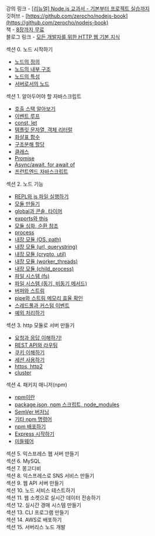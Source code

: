 강의 링크 - [\[리뉴얼\] Node.js 교과서 - 기본부터 프로젝트 실습까지
](https://www.inflearn.com/course/%EB%85%B8%EB%93%9C-%EA%B5%90%EA%B3%BC%EC%84%9C#)  
깃허브 - [https://github.com/zerocho/nodejs-book](https://github.com/zerocho/nodejs-book)  
책 - [8장까지 무료](https://thebook.io/080229/)  
블로그 링크 - [모든 개발자를 위한 HTTP 웹 기본 지식](https://prunier.tistory.com/category/%EC%B1%85%2C%20%EA%B0%95%EC%9D%98%20%EC%A0%95%EB%A6%AC/NodeJS%20-%20Node.js%20%EA%B5%90%EA%B3%BC%EC%84%9C%20-%20%EA%B8%B0%EB%B3%B8%EB%B6%80%ED%84%B0%20%ED%94%84%EB%A1%9C%EC%A0%9D%ED%8A%B8%20%EC%8B%A4%EC%8A%B5%EA%B9%8C%EC%A7%80)  


섹션 0. 노드 시작하기  
- [노드의 정의](https://prunier.tistory.com/118)  
- [노드의 내부 구조](https://prunier.tistory.com/120)  
- [노드의 특성](https://prunier.tistory.com/121)  
- [서버로서의 노드](https://prunier.tistory.com/122)  
  
섹션 1. 알아두어야 할 자바스크립트  
- [호출 스택 알아보기](https://prunier.tistory.com/123)
- [이벤트 루프](https://prunier.tistory.com/124)
- [const, let](https://prunier.tistory.com/125)
- [템플릿 문자열, 객체 리터럴](https://prunier.tistory.com/126)
- [화살표 함수](https://prunier.tistory.com/127)
- [구조분해 할당](https://prunier.tistory.com/128)
- [클래스](https://prunier.tistory.com/129)
- [Promise](https://prunier.tistory.com/130)
- [Async/await, for await of](https://prunier.tistory.com/131)
- [프런트엔드 자바스크립트](https://prunier.tistory.com/132)

섹션 2. 노드 기능  
- [REPL와 js 파일 실행하기](https://prunier.tistory.com/133)
- [모듈 만들기](https://prunier.tistory.com/134)
- [global과 콘솔, 타이머](https://prunier.tistory.com/135)
- [exports와 this](https://prunier.tistory.com/136)
- [모듈 심화, 순환 참조](https://prunier.tistory.com/137)
- [process](https://prunier.tistory.com/138)
- [내장 모듈 (OS, path)](https://prunier.tistory.com/139)
- [내장 모듈 (url, querystring)](https://prunier.tistory.com/140)
- [내장 모듈 (crypto, util)](https://prunier.tistory.com/141)
- [내장 모듈 (worker_threads)](https://prunier.tistory.com/142)
- [내장 모듈 (child_process)](https://prunier.tistory.com/143)
- [파일 시스템 (fs)](https://prunier.tistory.com/144)
- [파일 시스템 (동기, 비동기 메서드)](https://prunier.tistory.com/145)
- [버퍼와 스트림](https://prunier.tistory.com/146)
- [pipe와 스트림 메모리 효율 확인](https://prunier.tistory.com/147)
- [스레드풀과 커스텀 이벤트](https://prunier.tistory.com/148)
- [예외 처리하기](https://prunier.tistory.com/149)

섹션 3. http 모듈로 서버 만들기  
- [요청과 응답 이해하기!](https://prunier.tistory.com/150)
- [REST API와 라우팅](https://prunier.tistory.com/151)
- [쿠키 이해하기](https://prunier.tistory.com/152)
- [세션 사용하기](https://prunier.tistory.com/153)
- [https, http2](https://prunier.tistory.com/154)
- [cluster](https://prunier.tistory.com/155)

섹션 4. 패키지 매니저(npm)  
- [npm이란](https://prunier.tistory.com/156)
- [package.json, npm 스크립트, node_modules](https://prunier.tistory.com/157)
- [SemVer 버저닝](https://prunier.tistory.com/158)
- [기타 npm 명령어](https://prunier.tistory.com/159)
- [npm 배포하기](https://prunier.tistory.com/160)
- [Express 시작하기](https://prunier.tistory.com/161)
- [미들웨어](https://prunier.tistory.com/162)

섹션 5. 익스프레스 웹 서버 만들기  
섹션 6. MySQL  
섹션 7. 몽고디비  
섹션 8. 익스프레스로 SNS 서비스 만들기  
섹션 9. 웹 API 서버 만들기  
섹션 10. 노드 서비스 테스트하기  
섹션 11. 웹 소켓으로 실시간 데이터 전송하기  
섹션 12. 실시간 경매 시스템 만들기  
섹션 13. CLI 프로그램 만들기  
섹션 14. AWS로 배포하기  
섹션 15. 서버리스 노드 개발  

